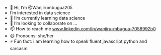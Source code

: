 - 👋 Hi, I’m @Wanjirumbugua205
-  I’m interested in data science
- 🌱 I’m currently learning data science
- 💞️ I’m looking to collaborate on ...
- 📫 How to reach me www.linkedin.com/in/wanjiru-mbugua-7058992b0
- 😄 Pronouns: she/her
- ⚡ Fun fact: i am learning how to speak fluent javascript,python and sarcasm

<!---
Wanjirumbugua205/Wanjirumbugua205 is a ✨ special ✨ repository because its `README.md` (this file) appears on your GitHub profile.
You can click the Preview link to take a look at your changes.
--->
